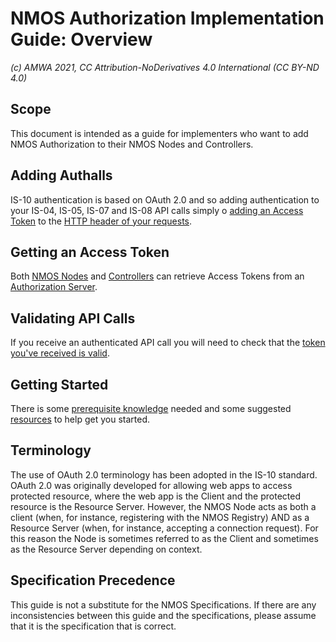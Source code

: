 # NMOS Authorization Implementation Guide: Overview
_(c) AMWA 2021, CC Attribution-NoDerivatives 4.0 International (CC BY-ND 4.0)_

## Scope
This document is intended as a guide for implementers who want to add NMOS Authorization to their NMOS Nodes and Controllers.

## Adding Authalls
IS-10 authentication is based on OAuth 2.0 and so adding authentication to your IS-04, IS-05, IS-07 and IS-08 API calls simply o [adding an Access Token](.2.%20Node%20to%20Registry%20Interactions%20(IS-04).md) to the [HTTP header of your requests](.4%20Controller%20to%20%20Interactions%20(IS-04,%20IS-05,%20IS-08).md).  

## Getting an Access Token
Both [NMOS Nodes](.1.%20Node%20to%20Authorization%20Server%20Interactions.md) and [Controllers](.3.%20Controller%20to%20Authorization%20Server%20Interactions.md) can retrieve Access Tokens from an [Authorization Server](3.0.%20Authorization%20Server%20Setup.md).

## Validating API Calls
If you receive an authenticated API call you will need to check that the [token you've received is valid](4.6.%20Validating%20Access%20Tokens.md).

## Getting Started
There is some [prerequisite knowledge](2.0.%20Prerequisites.md) needed and some suggested [resources](.0.%20Development%20Resources.md) to help get you started.
 
## Terminology
 The use of OAuth 2.0 terminology has been adopted in the IS-10 standard. OAuth 2.0 was originally developed for allowing web apps to access protected resource, where the web app is the Client and the protected resource is the Resource Server.  However, the NMOS Node acts as both a client (when, for instance, registering with the NMOS Registry) AND as a Resource Server (when, for instance, accepting a connection request).  For this reason the Node is sometimes referred to as the Client and sometimes as the Resource Server depending on context.

## Specification Precedence
This guide is not a substitute for the NMOS Specifications.  If there are any inconsistencies between this guide and the specifications, please assume that it is the specification that is correct.
<!--stackedit_data:
eyJoaXN0b3J5IjpbLTExOTE2NzI2MzcsNTg0NzI1MTUxLC0yOT
Y2OTY2MzQsLTM0MTM1NTY1MywyMDgwMDY1OTM0LC0xNDU1Mjg5
MzEsLTU0OTMzOTkxNF19
-->